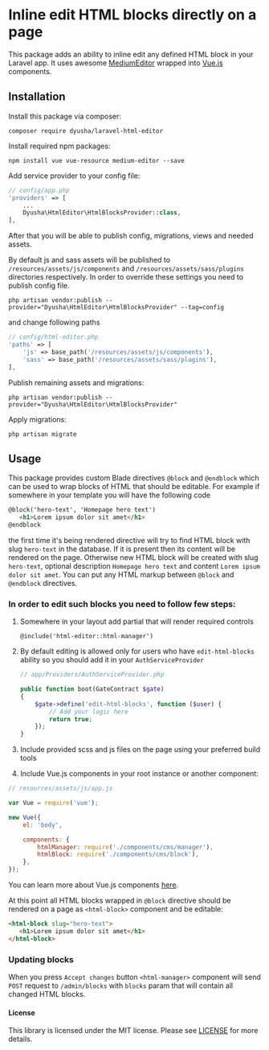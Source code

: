 Inline edit HTML blocks directly on a page
================
This package adds an ability to inline edit any defined HTML block in your Laravel app.
It uses awesome [MediumEditor](https://github.com/yabwe/medium-editor) wrapped into [Vue.js](http://vuejs.org/) components.

## Installation

Install this package via composer:

`composer require dyusha/laravel-html-editor`

Install required npm packages:

`npm install vue vue-resource medium-editor --save`

Add service provider to your config file:

```php
// config/app.php
'providers' => [
    ...
    Dyusha\HtmlEditor\HtmlBlocksProvider::class,
],
```

After that you will be able to publish config, migrations, views and needed assets.

By default js and sass assets will be published to `/resources/assets/js/components` and `/resources/assets/sass/plugins` directories respectively. In order to override these settings you need to publish config file.

`php artisan vendor:publish --provider="Dyusha\HtmlEditor\HtmlBlocksProvider" --tag=config`

and change following paths

```php
// config/html-editor.php
'paths' => [
    'js' => base_path('/resources/assets/js/components'),
    'sass' => base_path('/resources/assets/sass/plugins'),
],
```

Publish remaining assets and migrations:

`php artisan vendor:publish --provider="Dyusha\HtmlEditor\HtmlBlocksProvider"`

Apply migrations:

`php artisan migrate`

## Usage

This package provides custom Blade directives `@block` and `@endblock` which can be used to wrap blocks of HTML that should be editable. For example if somewhere in your template you will have the following code

```html
@block('hero-text', 'Homepage hero text')
   <h1>Lorem ipsum dolor sit amet</h1>
@endblock
```

the first time it's being rendered directive will try to find HTML block with slug `hero-text` in the database. If it is present then its content will be rendered on the page. Otherwise new HTML block will be created with slug `hero-text`, optional description `Homepage hero text` and content `Lorem ipsum dolor sit amet`. You can put any HTML markup between `@block` and `@endblock` directives.

### In order to edit such blocks you need to follow few steps:

1. Somewhere in your layout add partial that will render required controls

    `@include('html-editor::html-manager')`

2. By default editing is allowed only for users who have `edit-html-blocks` ability so you should add it in your `AuthServiceProvider`
    
    ```php
    // app/Providers/AuthServiceProvider.php
    
    public function boot(GateContract $gate)
    {
        $gate->define('edit-html-blocks', function ($user) {
            // Add your logic here
            return true;
        });
    }
    ```

3. Include provided scss and js files on the page using your preferred build tools
4. Include Vue.js components in your root instance or another component:
```js
// resources/assets/js/app.js

var Vue = require('vue');

new Vue({
    el: 'body',

    components: {
        htmlManager: require('./components/cms/manager'),
        htmlBlock: require('./components/cms/block'),
    },
});
```

You can learn more about Vue.js components [here](http://vuejs.org/guide/components.html).

At this point all HTML blocks wrapped in `@block` directive should be rendered on a page as `<html-block>` component and be editable:

```html
<html-block slug="hero-text">
   <h1>Lorem ipsum dolor sit amet</h1> 
</html-block>
```

### Updating blocks

When you press `Accept changes` button `<html-manager>` component will send `POST` request to `/admin/blocks` with `blocks` param that will contain all changed HTML blocks.

#### License
This library is licensed under the MIT license. Please see [LICENSE](LICENSE.md) for more details.
